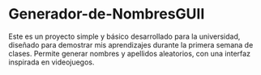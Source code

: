 # Generador-de-NombresGUII
Este es un proyecto simple y básico desarrollado para la universidad, diseñado para demostrar mis aprendizajes durante la primera semana de clases. Permite generar nombres y apellidos aleatorios, con una interfaz inspirada en videojuegos.
